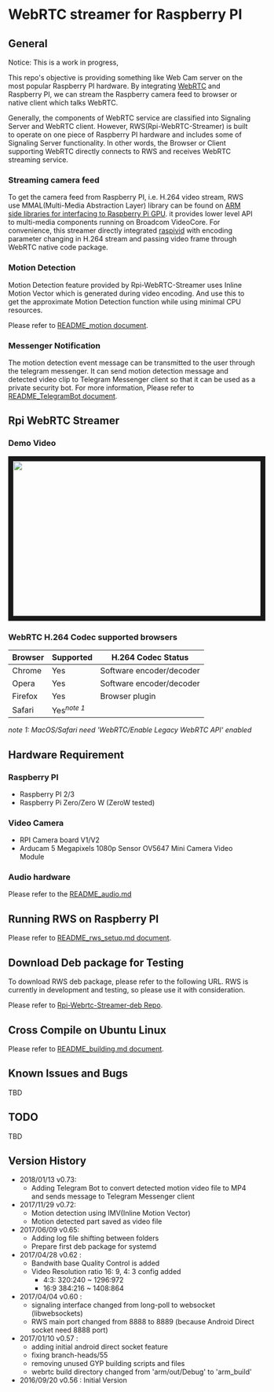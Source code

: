 
# WebRTC streamer for Raspberry PI

## General
Notice:  This is a work in progress, 

This repo's objective is providing something like Web Cam server on the most popular Raspberry PI hardware. By integrating  [WebRTC](https://webrtc.org/native-code/) and Raspberry PI, we can stream the Raspberry camera feed to browser or native client which talks WebRTC.

Generally, the components of WebRTC service are classified into Signaling Server and WebRTC client. However, RWS(Rpi-WebRTC-Streamer) is built to operate on one piece of Raspberry PI hardware and includes some of Signaling Server functionality. In other words, the Browser or Client supporting WebRTC directly connects to RWS and receives WebRTC streaming service.

### Streaming camera feed
To get the camera feed from Raspberry PI, i.e. H.264 video stream, RWS use MMAL(Multi-Media Abstraction Layer) library can be found on [ARM side libraries for interfacing to Raspberry Pi GPU](https://github.com/raspberrypi/userland). it provides lower level API to multi-media components running on Broadcom VideoCore. For  convenience,  this streamer directly integrated  [raspivid](https://github.com/raspberrypi/userland/tree/master/host_applications/linux/apps/raspicam)
with encoding parameter changing in H.264 stream and passing video frame through WebRTC native code package.

### Motion Detection
Motion Detection feature provided by Rpi-WebRTC-Streamer uses Inline Motion Vector which is generated during video encoding.  And use this to get the approximate Motion Detection function while using minimal CPU resources.

Please refer to [README_motion document](../master/README_motion.md).

### Messenger Notification 
The motion detection event message can be transmitted to the user through the telegram messenger. It can send motion detection message and detected video clip to Telegram Messenger client so that it can be used as a private security bot.
For more information, Please refer to [README_TelegramBot document](../master/README_TelegramBot.md).


## Rpi WebRTC Streamer
### Demo Video

<a href="http://www.youtube.com/watch?feature=player_embedded&v=I1E8MrA5lhw" target="_blank"><img src="http://img.youtube.com/vi/I1E8MrA5lhw/0.jpg" 
alt="" width="560" height="315" border="10" /></a>

###  WebRTC H.264 Codec supported browsers

|Browser|Supported|H.264 Codec Status|
|----------------|---------------|-----------|
|Chrome |Yes|Software encoder/decoder|
|Opera |Yes|Software encoder/decoder|
|Firefox|Yes|Browser plugin|
|Safari|Yes<sup>*note 1*</sup>||

*note 1: MacOS/Safari need 'WebRTC/Enable Legacy WebRTC API' enabled*
## Hardware Requirement
### Raspberry PI 
- Raspberry PI 2/3
- Raspberry Pi Zero/Zero W (ZeroW tested)

### Video Camera
- RPI Camera board V1/V2
- Arducam 5 Megapixels 1080p Sensor OV5647 Mini Camera Video Module

### Audio hardware
Please refer to the  [README_audio.md](https://github.com/kclyu/rpi-webrtc-streamer/blob/master/README_audio.md)

## Running RWS on Raspberry PI
Please refer to [README_rws_setup.md document](../master/README_rws_setup.md).

## Download Deb package for Testing
To download RWS deb package, please refer to the following URL. RWS is currently in development and testing, so please use it with consideration.

Please refer to [Rpi-Webrtc-Streamer-deb Repo](https://github.com/kclyu/rpi-webrtc-streamer-deb).

## Cross Compile on Ubuntu Linux

Please refer to [README_building.md document](../master/README_building.md).

## Known Issues and Bugs
TBD

## TODO
TBD

## Version History
* 2018/01/13 v0.73:
   - Adding Telegram Bot to convert detected motion video file to MP4 and 
     sends message to Telegram Messenger client 
* 2017/11/29 v0.72:
	- Motion detection using IMV(Inline Motion Vector)
	- Motion detected part saved as video file
* 2017/06/09 v0.65:
	- Adding log file shifting between folders
    - Prepare first deb package for systemd	
* 2017/04/28 v0.62 : 
     - Bandwith base Quality Control is added
     - Video Resolution ratio 16: 9, 4: 3 config added
        - 4:3:  320:240 ~ 1296:972
        - 16:9  384:216 ~ 1408:864 
* 2017/04/04 v0.60 : 
     - signaling interface changed from long-poll to websocket (libwebsockets)
     - RWS main port changed from 8888 to 8889 (because Android Direct socket need 8888 port)
 * 2017/01/10 v0.57 : 
     - adding initial android direct socket feature
     - fixing branch-heads/55
     - removing unused GYP building scripts and files
     - webrtc build directory changed from 'arm/out/Debug' to 'arm_build'
 * 2016/09/20 v0.56 : Initial Version

 

